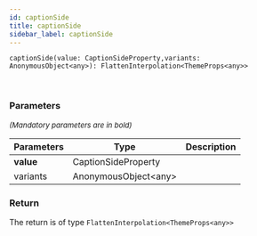 ```yaml
---
id: captionSide
title: captionSide
sidebar_label: captionSide
---
```


```tsx
captionSide(value: CaptionSideProperty,variants: AnonymousObject<any>): FlattenInterpolation<ThemeProps<any>>
```
<br/>



### Parameters

<font size="2"><i>(Mandatory parameters are in bold)</i></font>

| Parameters | Type | Description |
| --------- | ---- | ----------- |
| **value** | CaptionSideProperty |  |
| variants | AnonymousObject<any\> |  |


### Return



The return is of type <code>FlattenInterpolation<ThemeProps<any\>\></code>